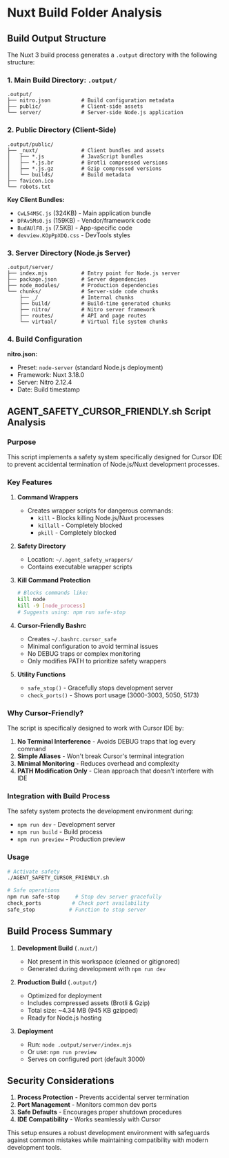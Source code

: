 # Nuxt Build Folder Analysis

## Build Output Structure

The Nuxt 3 build process generates a `.output` directory with the following structure:

### 1. Main Build Directory: `.output/`

```
.output/
├── nitro.json          # Build configuration metadata
├── public/             # Client-side assets
└── server/             # Server-side Node.js application
```

### 2. Public Directory (Client-Side)

```
.output/public/
├── _nuxt/              # Client bundles and assets
│   ├── *.js            # JavaScript bundles
│   ├── *.js.br         # Brotli compressed versions
│   ├── *.js.gz         # Gzip compressed versions
│   └── builds/         # Build metadata
├── favicon.ico
└── robots.txt
```

**Key Client Bundles:**

- `CwL54M5C.js` (324KB) - Main application bundle
- `DPAv5Ms0.js` (159KB) - Vendor/framework code
- `BudAUlF8.js` (7.5KB) - App-specific code
- `devview.KOpPpXDQ.css` - DevTools styles

### 3. Server Directory (Node.js Server)

```
.output/server/
├── index.mjs           # Entry point for Node.js server
├── package.json        # Server dependencies
├── node_modules/       # Production dependencies
└── chunks/             # Server-side code chunks
    ├── _/              # Internal chunks
    ├── build/          # Build-time generated chunks
    ├── nitro/          # Nitro server framework
    ├── routes/         # API and page routes
    └── virtual/        # Virtual file system chunks
```

### 4. Build Configuration

**nitro.json:**

- Preset: `node-server` (standard Node.js deployment)
- Framework: Nuxt 3.18.0
- Server: Nitro 2.12.4
- Date: Build timestamp

## AGENT_SAFETY_CURSOR_FRIENDLY.sh Script Analysis

### Purpose

This script implements a safety system specifically designed for Cursor IDE to prevent accidental termination of Node.js/Nuxt development processes.

### Key Features

1. **Command Wrappers**
   - Creates wrapper scripts for dangerous commands:
     - `kill` - Blocks killing Node.js/Nuxt processes
     - `killall` - Completely blocked
     - `pkill` - Completely blocked

2. **Safety Directory**
   - Location: `~/.agent_safety_wrappers/`
   - Contains executable wrapper scripts

3. **Kill Command Protection**

   ```bash
   # Blocks commands like:
   kill node
   kill -9 [node_process]
   # Suggests using: npm run safe-stop
   ```

4. **Cursor-Friendly Bashrc**
   - Creates `~/.bashrc.cursor_safe`
   - Minimal configuration to avoid terminal issues
   - No DEBUG traps or complex monitoring
   - Only modifies PATH to prioritize safety wrappers

5. **Utility Functions**
   - `safe_stop()` - Gracefully stops development server
   - `check_ports()` - Shows port usage (3000-3003, 5050, 5173)

### Why Cursor-Friendly?

The script is specifically designed to work with Cursor IDE by:

1. **No Terminal Interference** - Avoids DEBUG traps that log every command
2. **Simple Aliases** - Won't break Cursor's terminal integration
3. **Minimal Monitoring** - Reduces overhead and complexity
4. **PATH Modification Only** - Clean approach that doesn't interfere with IDE

### Integration with Build Process

The safety system protects the development environment during:

- `npm run dev` - Development server
- `npm run build` - Build process
- `npm run preview` - Production preview

### Usage

```bash
# Activate safety
./AGENT_SAFETY_CURSOR_FRIENDLY.sh

# Safe operations
npm run safe-stop     # Stop dev server gracefully
check_ports          # Check port availability
safe_stop           # Function to stop server
```

## Build Process Summary

1. **Development Build** (`.nuxt/`)
   - Not present in this workspace (cleaned or gitignored)
   - Generated during development with `npm run dev`

2. **Production Build** (`.output/`)
   - Optimized for deployment
   - Includes compressed assets (Brotli & Gzip)
   - Total size: ~4.34 MB (945 KB gzipped)
   - Ready for Node.js hosting

3. **Deployment**
   - Run: `node .output/server/index.mjs`
   - Or use: `npm run preview`
   - Serves on configured port (default 3000)

## Security Considerations

1. **Process Protection** - Prevents accidental server termination
2. **Port Management** - Monitors common dev ports
3. **Safe Defaults** - Encourages proper shutdown procedures
4. **IDE Compatibility** - Works seamlessly with Cursor

This setup ensures a robust development environment with safeguards against common mistakes while maintaining compatibility with modern development tools.

